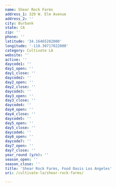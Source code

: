 ```yaml
---
name: Shear Rock Farms
address_1: 329 W. Elm Avenue
address_2: ''
city: Burbank
state: CA
zip: ''
phone: ''
latitude: '34.16465282000'
longitude: '-118.30717022000'
category: Cultivate LA
website: ''
active: ''
daycode1: ''
day1_open: ''
day1_close: ''
daycode2: ''
day2_open: ''
day2_close: ''
daycode3: ''
day3_open: ''
day3_close: ''
daycode4: ''
day4_open: ''
day4_close: ''
daycode5: ''
day5_open: ''
day5_close: ''
daycode6: ''
day6_open: ''
daycode7: ''
day7_open: ''
day7_close: ''
year_round (y/n): ''
season_open: ''
season_close: ''
title: 'Shear Rock Farms, Food Oasis Los Angeles'
uri: /cultivate-la/shear-rock-farms/

---
```

